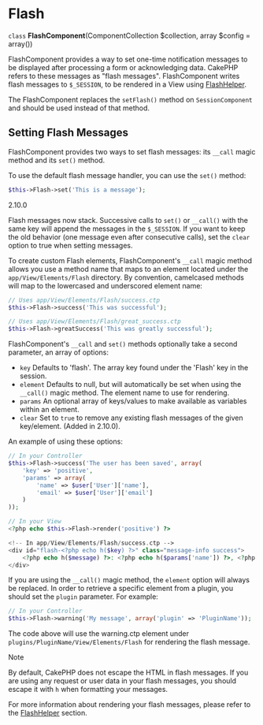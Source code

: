 # Flash

`class` **FlashComponent**(ComponentCollection $collection, array $config = array())

FlashComponent provides a way to set one-time notification messages to be
displayed after processing a form or acknowledging data. CakePHP refers to these
messages as "flash messages". FlashComponent writes flash messages to
`$_SESSION`, to be rendered in a View using
[FlashHelper](../../core-libraries/helpers/flash.md).

The FlashComponent replaces the `setFlash()` method on `SessionComponent`
and should be used instead of that method.

## Setting Flash Messages

FlashComponent provides two ways to set flash messages: its `__call`
magic method and its `set()` method.

To use the default flash message handler, you can use the `set()`
method:

``` php
$this->Flash->set('This is a message');
```

<div class="versionadded">

2.10.0

Flash messages now stack. Successive calls to `set()` or `__call()` with
the same key will append the messages in the `$_SESSION`. If you want to
keep the old behavior (one message even after consecutive calls), set the
`clear` option to true when setting messages.

</div>

To create custom Flash elements, FlashComponent's `__call` magic
method allows you use a method name that maps to an element located under
the `app/View/Elements/Flash` directory. By convention, camelcased
methods will map to the lowercased and underscored element name:

``` php
// Uses app/View/Elements/Flash/success.ctp
$this->Flash->success('This was successful');

// Uses app/View/Elements/Flash/great_success.ctp
$this->Flash->greatSuccess('This was greatly successful');
```

FlashComponent's `__call` and `set()` methods optionally take a second
parameter, an array of options:

- `key` Defaults to 'flash'. The array key found under the 'Flash' key in
  the session.
- `element` Defaults to null, but will automatically be set when using the
  `__call()` magic method. The element name to use for rendering.
- `params` An optional array of keys/values to make available as variables
  within an element.
- `clear` Set to `true` to remove any existing flash messages of the given
  key/element. (Added in 2.10.0).

An example of using these options:

``` php
// In your Controller
$this->Flash->success('The user has been saved', array(
    'key' => 'positive',
    'params' => array(
        'name' => $user['User']['name'],
        'email' => $user['User']['email']
    )
));

// In your View
<?php echo $this->Flash->render('positive') ?>

<!-- In app/View/Elements/Flash/success.ctp -->
<div id="flash-<?php echo h($key) ?>" class="message-info success">
    <?php echo h($message) ?>: <?php echo h($params['name']) ?>, <?php echo h($params['email']) ?>.
</div>
```

If you are using the `__call()` magic method, the `element` option will
always be replaced. In order to retrieve a specific element from a plugin, you
should set the `plugin` parameter. For example:

``` php
// In your Controller
$this->Flash->warning('My message', array('plugin' => 'PluginName'));
```

The code above will use the warning.ctp element under `plugins/PluginName/View/Elements/Flash`
for rendering the flash message.

> [!NOTE]
> By default, CakePHP does not escape the HTML in flash messages. If you
> are using any request or user data in your flash messages, you should
> escape it with `h` when formatting your messages.

For more information about rendering your flash messages, please refer to the
[FlashHelper](../../core-libraries/helpers/flash.md) section.
